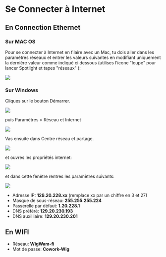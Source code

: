 # Se Connecter à Internet

## En Connection Ethernet

### Sur MAC OS

Pour se connecter à Internet en filaire avec un Mac, tu dois aller dans les paramètres réseaux et entrer les valeurs suivantes en modifiant uniquement la dernière valeur comme indiqué ci dessous (utilises l'icone "loupe" pour lancer Spotlight et tapes "réseaux" ):

![](http://cld.wthms.co/hrFY/3tEKXXfi+)

### Sur Windows

Cliques sur le bouton Démarrer.

![](https://assistance.orange.fr/medias/woopic/images/var/orange/storage/images/media/crc-racine/captures-ecran/technique/ordinateurs-peripheriques/systemes-d-exploitation/windows-10/demarrer-parametres-entoure/9746821-2-fre-FR/demarrer-parametres-entoure_screenshot.png)

puis Paramètres > Réseau et Internet

![](https://assistance.orange.fr/medias/woopic/images/var/orange/storage/images/media/crc-racine/captures-ecran/technique/ordinateurs-peripheriques/systemes-d-exploitation/windows-10/parametres-reseau-et-internet-entoure/8167602-2-fre-FR/parametres-reseau-et-internet-entoure_screenshot.png)

Vas ensuite dans Centre réseau et partage.

![](http://www.cnetfrance.fr/i/edit/fo/2015/11/reseau-prive-windows-10-03.png)

et ouvres les propriétés internet:

![](http://assistance.orange.fr/Image/4562_@IP%20W7%20step%203.jpg)

et dans cette fenêtre rentres les paramètres suivants:

![](http://ipfixe.emule-french.org/ipfixe03.jpg)

- Adresse IP: **129.20.228.xx** (remplace xx par un chiffre en 3 et 27)
- Masque de sous-réseau: **255.255.255.224**
- Passerelle par défaut: **1.20.228.1**
- DNS préféré: **129.20.230.193**
- DNS auxilliaire: **129.20.230.201**

## En WIFI

- Réseau: **WigWam-fi**
- Mot de passe: **Cowork-Wig**
